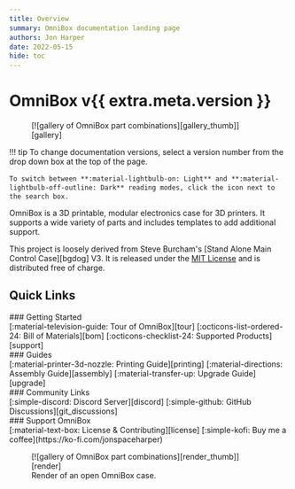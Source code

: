 ```yaml
---
title: Overview
summary: OmniBox documentation landing page
authors: Jon Harper
date: 2022-05-15
hide: toc
---
```

# OmniBox v{{ extra.meta.version }}

<figure markdown class="jh-cover-img">
  [![gallery of OmniBox part combinations][gallery_thumb]][gallery]
</figure>

!!! tip
    To change documentation versions, select a version number from the drop down box at the top of the page.

    To switch between **:material-lightbulb-on: Light** and **:material-lightbulb-off-outline: Dark** reading modes, click the icon next to the search box.

OmniBox is a 3D printable, modular electronics case for 3D printers. It supports a wide variety of parts and includes templates to add additional support.

This project is loosely derived from Steve Burcham's [Stand Alone Main Control Case][bgdog] V3. It is released under the
[MIT License][license] and is distributed free of charge.

## Quick Links

<div markdown class="grid">
<div markdown class="card">
### Getting Started

<div markdown class="jh-grid-container jh-grid-1 jh-link-grid">
[:material-television-guide: Tour of OmniBox][tour]
[:octicons-list-ordered-24: Bill of Materials][bom]
[:octicons-checklist-24: Supported Products][support]
</div>
</div>
<div markdown class="card">
### Guides

<div markdown class="jh-grid-container jh-grid-1 jh-link-grid">
[:material-printer-3d-nozzle: Printing Guide][printing]
[:material-directions: Assembly Guide][assembly]
[:material-transfer-up: Upgrade Guide][upgrade]
</div>
</div>
<div markdown class="card">
### Community Links

<div markdown class="jh-grid-container jh-grid-1 jh-link-grid">
[:simple-discord: Discord Server][discord]
[:simple-github: GitHub Discussions][git_discussions]
</div>
</div>
<div markdown class="card">
### Support OmniBox

<div markdown class="jh-grid-container jh-grid-1 jh-link-grid">
[:material-text-box: License & Contributing][license]
[:simple-kofi: Buy me a coffee](https://ko-fi.com/jonspaceharper)
</div>
</div>
</div>

<figure markdown class="jh-cover-img">
  [![gallery of OmniBox part combinations][render_thumb]][render]
<figcaption>Render of an open OmniBox case.</figcaption>
</figure>

[gallery_thumb]: img/examples/0.9.11/banner.webp
[gallery]:       img/examples/0.9.11/banner.png

[render_thumb]: img/examples/0.9.11/render3.webp
[render]:       img/examples/0.9.11/render3.png

[current_release]: history/index.md "Version History (Current Release)"
[tour]:     tour.md                 "Guided Tour"
[support]:  support/index.md        "Supported Parts List"
[bom]:      bom.md                  "Bill of Materials"
[printing]: printing.md             "Printing Guide"
[assembly]: assembly/index.md       "Assembly Guide"
[license]:  license.md              "Contributing and License"
[upgrade]:  upgrade/index.md        "Upgrading Overview"